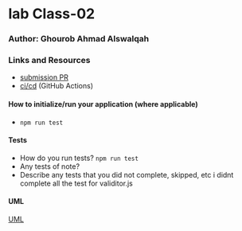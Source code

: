 # lab Class-02


### Author: Ghourob Ahmad Alswalqah
### Links and Resources
- [submission PR](https://github.com/Goorob-401-advanced-javascript/Class-02/pull/1)
- [ci/cd](https://github.com/Goorob-401-advanced-javascript/Class-02/actions) (GitHub Actions)


#### How to initialize/run your application (where applicable)
- `npm run test`
#### Tests
- How do you run tests? `npm run test`
- Any tests of note? 
- Describe any tests that you did not complete, skipped, etc 
i didnt complete all the test for validitor.js 
#### UML
[UML](https://github.com/Goorob-401-advanced-javascript/Class-02/blob/lab2/assests/20200125_142457.jpg)
